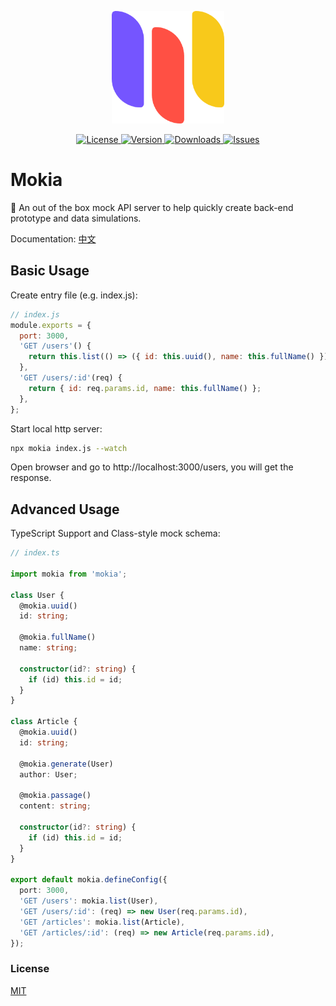 <p align="center">
  <a href="https://varharrie.github.io/mokia/" target="_blank" rel="noopener noreferrer">
    <img width="180" src="https://raw.githubusercontent.com/varharrie/mokia/master/packages/docs/docs/.vuepress/public/logo.png" alt="logo">
  </a>
</p>

<p align="center">
  <a href="https://github.com/varharrie/mokia/blob/master/LICENSE">
    <img src="https://img.shields.io/npm/l/mokia.svg" alt="License">
  </a>
  <a href="https://www.npmjs.com/package/mokia">
    <img src="https://img.shields.io/npm/v/mokia.svg" alt="Version">
  </a>
  <a href="https://npmcharts.com/compare/mokia?minimal=true">
    <img src="https://img.shields.io/npm/dm/mokia.svg" alt="Downloads">
  </a>
  <a href="https://github.com/varHarrie/mokia/issues?q=is%3Aissue+is%3Aopen+sort%3Aupdated-desc">
    <img src="https://img.shields.io/github/issues/varharrie/mokia.svg" alt="Issues">
  </a>
</p>

# Mokia

🐒 An out of the box mock API server to help quickly create back-end prototype and data simulations.

Documentation: [中文](https://varharrie.github.io/mokia/)

## Basic Usage

Create entry file (e.g. index.js):

```javascript
// index.js
module.exports = {
  port: 3000,
  'GET /users'() {
    return this.list(() => ({ id: this.uuid(), name: this.fullName() }));
  },
  'GET /users/:id'(req) {
    return { id: req.params.id, name: this.fullName() };
  },
};
```

Start local http server:

```bash
npx mokia index.js --watch
```

Open browser and go to http://localhost:3000/users, you will get the response.

## Advanced Usage

TypeScript Support and Class-style mock schema:

```typescript
// index.ts

import mokia from 'mokia';

class User {
  @mokia.uuid()
  id: string;

  @mokia.fullName()
  name: string;

  constructor(id?: string) {
    if (id) this.id = id;
  }
}

class Article {
  @mokia.uuid()
  id: string;

  @mokia.generate(User)
  author: User;

  @mokia.passage()
  content: string;

  constructor(id?: string) {
    if (id) this.id = id;
  }
}

export default mokia.defineConfig({
  port: 3000,
  'GET /users': mokia.list(User),
  'GET /users/:id': (req) => new User(req.params.id),
  'GET /articles': mokia.list(Article),
  'GET /articles/:id': (req) => new Article(req.params.id),
});
```

### License

[MIT](./LICENSE)
